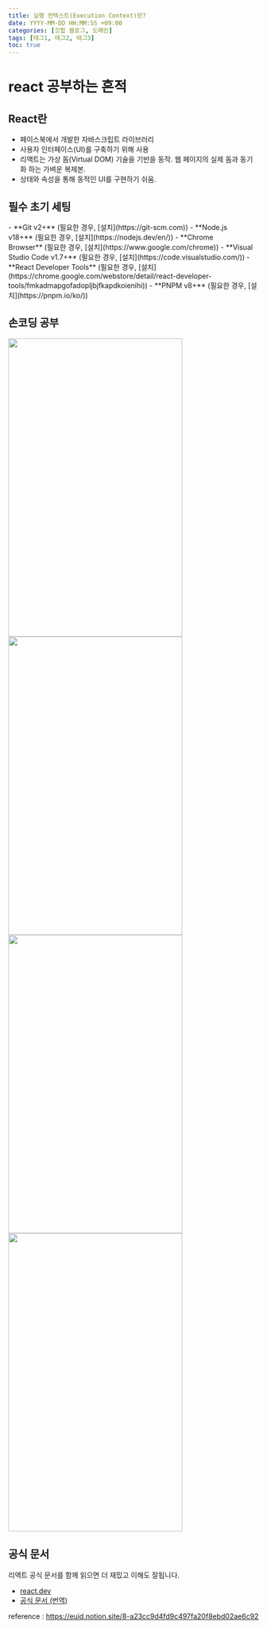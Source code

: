```yaml
---
title: 실행 컨텍스트(Execution Context)란?
date: YYYY-MM-DD HH:MM:SS +09:00
categories: [깃헙 블로그, 도메인]
tags: [태그1, 태그2, 태그3]
toc: true
---
```


<h1> react 공부하는 흔적</h1>
<h2> React란</h2>
<ul>
  <li>페이스북에서 개발한 자바스크립트 라이브러리</li>
  <li>사용자 인터페이스(UI)를 구축하기 위해 사용</li>
  <li>리액트는 가상 돔(Virtual DOM) 기술을 기반을 동작. 웹 페이지의 실제 돔과 동기화 하는 가벼운 복제본.</li>
  <li> 상태와 속성을 통해 동적인 UI를 구현하기 쉬움. </li>
</ul>
<h2>필수 초기 세팅</h2>
-  **Git v2+** (필요한 경우, [설치](https://git-scm.com))
-  **Node.js v18+** (필요한 경우, [설치](https://nodejs.dev/en/))
-  **Chrome Browser** (필요한 경우, [설치](https://www.google.com/chrome))
-  **Visual Studio Code v1.7+** (필요한 경우, [설치](https://code.visualstudio.com/))
-  **React Developer Tools** (필요한 경우, [설치](https://chrome.google.com/webstore/detail/react-developer-tools/fmkadmapgofadopljbjfkapdkoienihi))
-  **PNPM v8+** (필요한 경우, [설치](https://pnpm.io/ko/))

<h2> 손코딩 공부 </h2>
<img src="https://github.com/Taewook1212/github-blog-backup/assets/147236247/8b95f876-924f-4909-a3e5-9f941af3e0f5"  width="350" height="600"/>

<img src="https://github.com/Taewook1212/github-blog-backup/assets/147236247/73a51199-2d44-4350-94be-09b91b956c94"  width="350" height="600"/>

<img src="https://github.com/Taewook1212/github-blog-backup/assets/147236247/e6745004-1630-4cc1-a194-28916b80829e"  width="350" height="600"/>

<img src="https://github.com/Taewook1212/github-blog-backup/assets/147236247/2870a73f-bdc1-445d-936f-a6eb8b296ac8"  width="350" height="600"/>

<h2> 공식 문서 </h2>

리액트 공식 문서를 함께 읽으면 더 재밌고 이해도 잘됩니다.

- [react.dev](http://react.dev)
- [공식 문서 (번역)](https://www.notion.so/08d12ecc4fb3433e9120755b61ddbe8f?pvs=21)

reference : https://euid.notion.site/8-a23cc9d4fd9c497fa20f8ebd02ae6c92

